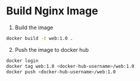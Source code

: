 # Build Nginx Image
1. Build the image
```bash
docker build -t web:1.0 .
```
2. Push the image to docker hub
```bash
docker login
docker tag web:1.0 <docker-hub-username>/web:1.0
docker push <docker-hub-username>/web:1.0
```